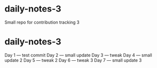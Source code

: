 # daily-notes-3
Small repo for contribution tracking 3
# daily-notes-3
Day 1 — test commit
Day 2 — small update
Day 3 — tweak
Day 4 — small update 2
Day 5 — tweak 2
Day 6 — tweak 3
Day 7 — small update 3
